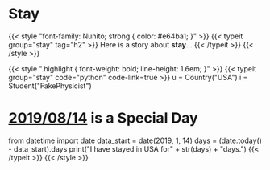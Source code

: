 # 

# Stay


{{< style "font-family: Nunito; strong { color: #e64ba1; }" >}}
{{< typeit group="stay" tag="h2" >}}
Here is a story about **stay**...
{{< /typeit >}}
{{< /style >}}

{{< style ".highlight { font-weight: bold; line-height: 1.6em; }" >}}
{{< typeit group="stay" code="python" code-link=true >}}
u = Country("USA")
i = Student("FakePhysicist")
# [2019/08/14](/since/) is a Special Day
from datetime import date
data_start = date(2019, 1, 14)
days = (date.today() - data_start).days
print("I have stayed in USA for" + str(days) + "days.")
{{< /typeit >}}
{{< /style >}}

